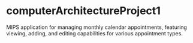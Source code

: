 # computerArchitectureProject1
 MIPS application for managing monthly calendar appointments, featuring viewing, adding, and editing capabilities for various appointment types.
